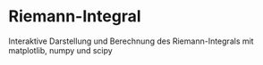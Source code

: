 # Riemann-Integral
Interaktive Darstellung und Berechnung des Riemann-Integrals mit matplotlib, numpy und scipy

